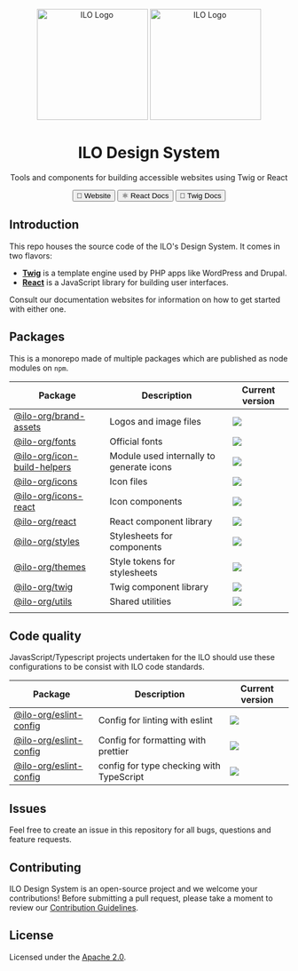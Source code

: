 <p align="center">
  <img src="https://raw.githubusercontent.com/international-labour-organization/designsystem/develop/packages/brand-assets/src/assets/logo_en_horizontal_white.svg#gh-dark-mode-only" width="200"  alt="ILO Logo" />
  <img src="https://raw.githubusercontent.com/international-labour-organization/designsystem/develop/packages/brand-assets/src/assets/logo_en_horizontal_blue.svg#gh-light-mode-only" width="200"  alt="ILO Logo" />
</p>

<h1 align="center">ILO Design System</h1>

<p align="center">Tools and components for building accessible websites using Twig or React</p>

<p align="center">
  <a href="https://brand.ilo.org/designsystem"><button>🚀 Website</button></a>
  <a href="https://react.ui.ilo.org"><button>⚛️ React Docs</button></a>
  <a href="https://twig.ui.ilo.org"><button>🌿 Twig Docs</button></a>
</p>

## Introduction

This repo houses the source code of the ILO's Design System. It comes in two flavors:

- **[Twig](https://twig.symfony.com/)** is a template engine used by PHP apps like WordPress and Drupal.
- **[React](https://reactjs.org)** is a JavaScript library for building user interfaces.

Consult our documentation websites for information on how to get started with either one.

## Packages

This is a monorepo made of multiple packages which are published as node modules on `npm`.

| Package                                                                | Description                              | Current version                                                        |
| ---------------------------------------------------------------------- | ---------------------------------------- | ---------------------------------------------------------------------- |
| [@ilo-org/brand-assets](./packages/brand-assets/README.md)             | Logos and image files                    | <img src="https://img.shields.io/npm/v/@ilo-org/brand-assets" />       |
| [@ilo-org/fonts](./packages/fonts/README.md)                           | Official fonts                           | <img src="https://img.shields.io/npm/v/@ilo-org/fonts" />              |
| [@ilo-org/icon-build-helpers](./packages/icon-build-helpers/README.md) | Module used internally to generate icons | <img src="https://img.shields.io/npm/v/@ilo-org/icon-build-helpers" /> |
| [@ilo-org/icons](./packages/icons/README.md)                           | Icon files                               | <img src="https://img.shields.io/npm/v/@ilo-org/icons" />              |
| [@ilo-org/icons-react](./packages/icons-react/README.md)               | Icon components                          | <img src="https://img.shields.io/npm/v/@ilo-org/icons-react" />        |
| [@ilo-org/react](./packages/react/README.md)                           | React component library                  | <img src="https://img.shields.io/npm/v/@ilo-org/react" />              |
| [@ilo-org/styles](./packages/styles/README.md)                         | Stylesheets for components               | <img src="https://img.shields.io/npm/v/@ilo-org/styles" />             |
| [@ilo-org/themes](./packages/themes/README.md)                         | Style tokens for stylesheets             | <img src="https://img.shields.io/npm/v/@ilo-org/themes" />             |
| [@ilo-org/twig](./packages/twig/README.md)                             | Twig component library                   | <img src="https://img.shields.io/npm/v/@ilo-org/twig" />               |
| [@ilo-org/utils](./packages/utils/README.md)                           | Shared utilities                         | <img src="https://img.shields.io/npm/v/@ilo-org/utils" />              |
|                                                                        |

## Code quality

JavasScript/Typescript projects undertaken for the ILO should use these configurations to be consist with ILO code standards.

| Package                                                        | Description                              | Current version                                                       |
| -------------------------------------------------------------- | ---------------------------------------- | --------------------------------------------------------------------- |
| [@ilo-org/eslint-config](./config/eslint-config/README.md)     | Config for linting with eslint           | <img src="https://img.shields.io/npm/v/@ilo-org/eslint-config" />     |
| [@ilo-org/eslint-config](./config/prettier-config/README.md)   | Config for formatting with prettier      | <img src="https://img.shields.io/npm/v/@ilo-org/prettier-config" />   |
| [@ilo-org/eslint-config](./config/typescript-config/README.md) | config for type checking with TypeScript | <img src="https://img.shields.io/npm/v/@ilo-org/typescript-config" /> |

## Issues

Feel free to create an issue in this repository for all bugs, questions and feature requests.

## Contributing

ILO Design System is an open-source project and we welcome your contributions! Before submitting a pull request, please take a moment to review our [Contribution Guidelines](./contributing.md).

## License

Licensed under the [Apache 2.0](/LICENSE).

